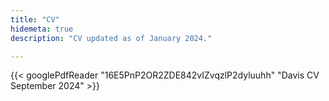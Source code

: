 ```yaml
---
title: "CV"
hidemeta: true
description: "CV updated as of January 2024."

---
```

{{< googlePdfReader "16E5PnP2OR2ZDE842vIZvqzlP2dyluuhh" "Davis CV September 2024" >}}